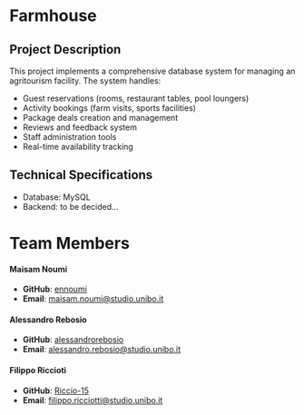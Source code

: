 # Farmhouse

## Project Description
This project implements a comprehensive database system for managing an agritourism facility. The system handles:
- Guest reservations (rooms, restaurant tables, pool loungers)
- Activity bookings (farm visits, sports facilities)
- Package deals creation and management
- Reviews and feedback system
- Staff administration tools
- Real-time availability tracking

## Technical Specifications
- Database: MySQL
- Backend: to be decided...

# Team Members

#### Maisam Noumi
- **GitHub**: [ennoumi](https://github.com/ennoumi)
- **Email**: [maisam.noumi@studio.unibo.it](mailto:maisam.noumi@studio.unibo.it)

#### Alessandro Rebosio
- **GitHub**: [alessandrorebosio](https://github.com/alessandrorebosio)
- **Email**: [alessandro.rebosio@studio.unibo.it](mailto:alessandro.rebosio@studio.unibo.it)

#### Filippo Riccioti
- **GitHub**: [Riccio-15](https://github.com/Riccio-15)
- **Email**: [filippo.ricciotti@studio.unibo.it](mailto:filippo.ricciotti@studio.unibo.it)
